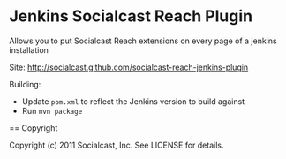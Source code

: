 Jenkins Socialcast Reach Plugin
===============================

Allows you to put Socialcast Reach extensions on every page of a jenkins installation

Site: http://socialcast.github.com/socialcast-reach-jenkins-plugin

Building:
- Update `pom.xml` to reflect the Jenkins version to build against
- Run `mvn package`

== Copyright

Copyright (c) 2011 Socialcast, Inc. See LICENSE for details.